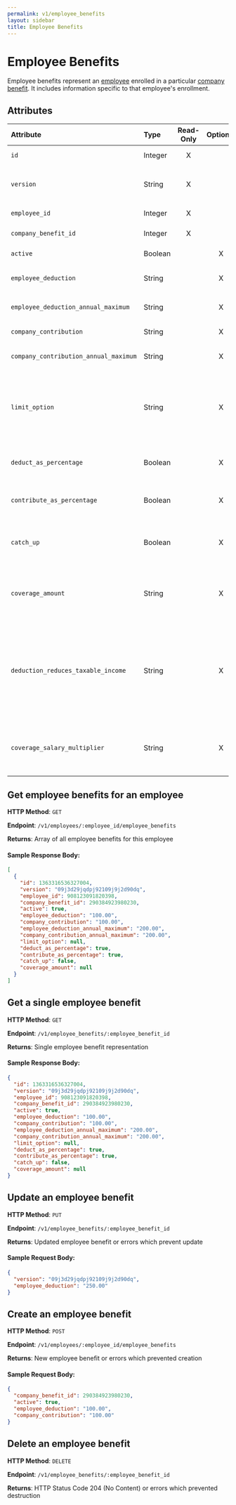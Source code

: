 ```yaml
---
permalink: v1/employee_benefits
layout: sidebar
title: Employee Benefits
---
```


# Employee Benefits

Employee benefits represent an <a href="/v1/employees">employee</a> enrolled in a particular <a href="/v1/company_benefits">company benefit</a>. It includes information specific to that employee's enrollment.

## Attributes

| Attribute                     | Type              | Read-Only | Optional | Default | Description
| :----------                   |:-------------     |:---------:|:--------:|:--------|:-------------
| `id`                          | Integer           |     X     |          |         | the unique identifier of this employee benefit
| `version`                     | String            |     X     |          |         | version of this object. See <a href="/v1/considerations/versioning/">the versioning documentation</a> for a more in depth explaination of versions
| `employee_id`                 | Integer           |     X     |          |         | id for the employee to which this employee benefit belongs
| `company_benefit_id`                 | Integer           |     X     |          |         | id for the company benefit to which this employee benefit belongs
| `active`                      |  Boolean          |           |     X    | true    | whether or not this employee benefit is currently active
| `employee_deduction` | String | | X | '0.00' | the amount to be deducted, per pay period, from the employee's pay.
| `employee_deduction_annual_maximum` | String | | X | null | the maximum employee deduction per year. A null amount signifies no limit.
| `company_contribution` | String | | X | '0.00' | the amount to be paid, per pay period, from by the company
| `company_contribution_annual_maximum` | String | | X | null | the maximum company contribution per year. A null amount signifies no limit.
| `limit_option` | String | | X | null | certain benefits have particular options that need to be set to determine their limit option. For HSA, this should be either 'Family' or 'Individual' and for Dependent Care FSA this should be either 'Joint Filing or Single' or 'Married and Filing Separately'.
| `deduct_as_percentage` | Boolean | | X | false | if true, the employee_deduction amount will be treated as a percentage to be deducted from each payroll
| `contribute_as_percentage` | Boolean | | X | false | if true, the company_contribution amount will be treated as a percentage to be deducted from each payroll
| `catch_up` | Boolean | | X | | if true, the employee should use a benefit's special 'catch up' rate. Currently only the Roth 401k and 401k use this value for employees over 50.
| `coverage_amount` | String | | X | null | the amount that the employee is insured for (only applicable for group term life benefit). Note: company_contribution and coverage_amount cannot both be present.
| `deduction_reduces_taxable_income` | String | | X | 'unset' | An enum flagging whether or not the `employee_deduction` reduces taxable income or not. Valid values are 'unset', 'reduces_taxable_income', and 'does_not_reduce_taxable_income'. Only valid for a Group Term Life benefit. When the value is not 'unset', 'coverage_amount' and 'coverage_salary_multiplier' are ignored. |
| `coverage_salary_multiplier` | String | | X | '0.00' | Represents the coverage amount as a multiple of the employee’s salary. Applicable only for Group Term Life insurance benefits. Cannot be set if 'coverage_amount' is also set. |

## Get employee benefits for an employee

**HTTP Method**: `GET`

**Endpoint**: `/v1/employees/:employee_id/employee_benefits`

**Returns**: Array of all employee benefits for this employee

#### Sample Response Body:


```json
[
  {
    "id": 1363316536327004,
    "version": "09j3d29jqdpj92109j9j2d90dq",
    "employee_id": 908123091820398,
    "company_benefit_id": 290384923980230,
    "active": true,
    "employee_deduction": "100.00",
    "company_contribution": "100.00",
    "employee_deduction_annual_maximum": "200.00",
    "company_contribution_annual_maximum": "200.00",
    "limit_option": null,
    "deduct_as_percentage": true,
    "contribute_as_percentage": true,
    "catch_up": false,
    "coverage_amount": null
  }
]
```

## Get a single employee benefit

**HTTP Method**: `GET`

**Endpoint**: `/v1/employee_benefits/:employee_benefit_id`

**Returns**: Single employee benefit representation

#### Sample Response Body:

```json
{
  "id": 1363316536327004,
  "version": "09j3d29jqdpj92109j9j2d90dq",
  "employee_id": 908123091820398,
  "company_benefit_id": 290384923980230,
  "active": true,
  "employee_deduction": "100.00",
  "company_contribution": "100.00",
  "employee_deduction_annual_maximum": "200.00",
  "company_contribution_annual_maximum": "200.00",
  "limit_option": null,
  "deduct_as_percentage": true,
  "contribute_as_percentage": true,
  "catch_up": false,
  "coverage_amount": null
}
```

## Update an employee benefit

**HTTP Method**: `PUT`

**Endpoint**: `/v1/employee_benefits/:employee_benefit_id`

**Returns**: Updated employee benefit or errors which prevent update

#### Sample Request Body:

```json
{
  "version": "09j3d29jqdpj92109j9j2d90dq",
  "employee_deduction": "250.00"
}
```

## Create an employee benefit

**HTTP Method**: `POST`

**Endpoint**: `/v1/employees/:employee_id/employee_benefits`

**Returns**: New employee benefit or errors which prevented creation

#### Sample Request Body:

```json
{
  "company_benefit_id": 290384923980230,
  "active": true,
  "employee_deduction": "100.00",
  "company_contribution": "100.00"
}
```

## Delete an employee benefit

**HTTP Method**: `DELETE`

**Endpoint**: `/v1/employee_benefits/:employee_benefit_id`

**Returns**: HTTP Status Code 204 (No Content) or errors which prevented destruction
